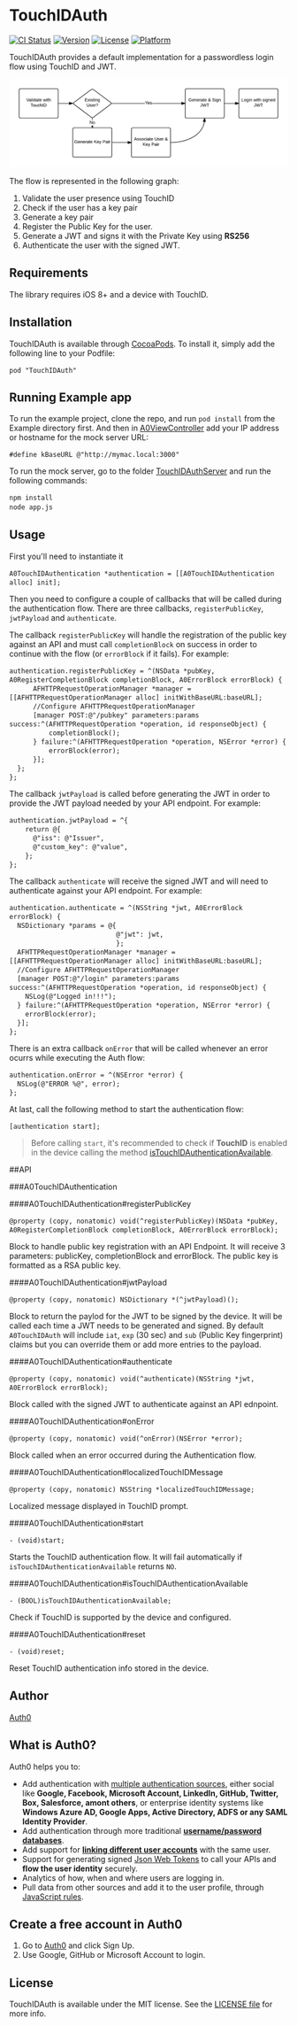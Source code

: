 # TouchIDAuth

[![CI Status](http://img.shields.io/travis/auth0/TouchIDAuth.svg?style=flat)](https://travis-ci.org/auth0/TouchIDAuth)
[![Version](https://img.shields.io/cocoapods/v/TouchIDAuth.svg?style=flat)](http://cocoadocs.org/docsets/TouchIDAuth)
[![License](https://img.shields.io/cocoapods/l/TouchIDAuth.svg?style=flat)](http://cocoadocs.org/docsets/TouchIDAuth)
[![Platform](https://img.shields.io/cocoapods/p/TouchIDAuth.svg?style=flat)](http://cocoadocs.org/docsets/TouchIDAuth)

TouchIDAuth provides a default implementation for a passwordless login flow using TouchID and JWT.

![TouchID Flow](/Flow.png "TouchID Flow")

The flow is represented in the following graph:

1. Validate the user presence using TouchID
1. Check if the user has a key pair
  1. Generate a key pair
  1. Register the Public Key for the user.
1. Generate a JWT and signs it with the Private Key using **RS256**
1. Authenticate the user with the signed JWT.

## Requirements

The library requires iOS 8+ and a device with TouchID.

## Installation

TouchIDAuth is available through [CocoaPods](http://cocoapods.org). To install
it, simply add the following line to your Podfile:

    pod "TouchIDAuth"

## Running Example app

To run the example project, clone the repo, and run `pod install` from the Example directory first.
And then in [A0ViewController](https://github.com/auth0/TouchIDAuth/blob/master/Example/TouchIDAuth/A0ViewController.m#L32) add your IP address or hostname for the mock server URL:

```objc
#define kBaseURL @"http://mymac.local:3000"
```

To run the mock server, go to the folder [TouchIDAuthServer](https://github.com/auth0/TouchIDAuth/tree/master/Example/TouchIDAuthServer) and run the following commands:
```bash
npm install
node app.js
```

## Usage

First you'll need to instantiate it
```objc
A0TouchIDAuthentication *authentication = [[A0TouchIDAuthentication alloc] init];
```
Then you need to configure a couple of callbacks that will be called during the authentication flow. There are three callbacks, `registerPublicKey`, `jwtPayload` and `authenticate`.

The callback `registerPublicKey` will handle the registration of the public key against an API and must call `completionBlock` on success in order to continue with the flow (or `errorBlock` if it fails). For example:

```objc
authentication.registerPublicKey = ^(NSData *pubKey, A0RegisterCompletionBlock completionBlock, A0ErrorBlock errorBlock) {
      AFHTTPRequestOperationManager *manager = [[AFHTTPRequestOperationManager alloc] initWithBaseURL:baseURL];
      //Configure AFHTTPRequestOperationManager
      [manager POST:@"/pubkey" parameters:params success:^(AFHTTPRequestOperation *operation, id responseObject) {
          completionBlock();
      } failure:^(AFHTTPRequestOperation *operation, NSError *error) {
          errorBlock(error);
      }];
  };
};
```

 The callback `jwtPayload` is called before generating the JWT in order to provide the JWT payload needed by your API endpoint. For example:

```objc
authentication.jwtPayload = ^{
    return @{
      @"iss": @"Issuer",
      @"custom_key": @"value",
    };
};
```
 The callback `authenticate` will receive the signed JWT and will need to authenticate against your API endpoint. For example:

```objc
authentication.authenticate = ^(NSString *jwt, A0ErrorBlock errorBlock) {
  NSDictionary *params = @{
                           @"jwt": jwt,
                           };
  AFHTTPRequestOperationManager *manager = [[AFHTTPRequestOperationManager alloc] initWithBaseURL:baseURL];
  //Configure AFHTTPRequestOperationManager
  [manager POST:@"/login" parameters:params success:^(AFHTTPRequestOperation *operation, id responseObject) {
    NSLog(@"Logged in!!!");
  } failure:^(AFHTTPRequestOperation *operation, NSError *error) {
    errorBlock(error);
  }];
};
```

There is an extra callback `onError` that will be called whenever an error ocurrs while executing the Auth flow:
```objc
authentication.onError = ^(NSError *error) {
  NSLog(@"ERROR %@", error);
};
```

At last, call the following method to start the authentication flow:
```objc
[authentication start];
```
> Before calling `start`, it's recommended to check if **TouchID** is enabled in the device calling the method [isTouchIDAuthenticationAvailable](#a0touchidauthenticationistouchidauthenticationavailable).

##API

###A0TouchIDAuthentication

####A0TouchIDAuthentication#registerPublicKey
```objc
@property (copy, nonatomic) void(^registerPublicKey)(NSData *pubKey, A0RegisterCompletionBlock completionBlock, A0ErrorBlock errorBlock);
```
Block to handle public key registration with an API Endpoint. It will receive 3 parameters: publicKey, completionBlock and errorBlock. The public key is formatted as a RSA public key.

####A0TouchIDAuthentication#jwtPayload
```objc
@property (copy, nonatomic) NSDictionary *(^jwtPayload)();
```
Block to return the paylod for the JWT to be signed by the device. It will be called each time a JWT needs to be generated and signed. By default `A0TouchIDAuth` will include `iat`, `exp` (30 sec) and `sub` (Public Key fingerprint) claims but you can override them or add more entries to the payload.

####A0TouchIDAuthentication#authenticate
```objc
@property (copy, nonatomic) void(^authenticate)(NSString *jwt, A0ErrorBlock errorBlock);
```
Block called with the signed JWT to authenticate against an API ednpoint.

####A0TouchIDAuthentication#onError
```objc
@property (copy, nonatomic) void(^onError)(NSError *error);
```
Block called when an error occurred during the Authentication flow.

####A0TouchIDAuthentication#localizedTouchIDMessage
```objc
@property (copy, nonatomic) NSString *localizedTouchIDMessage;
```
Localized message displayed in TouchID prompt.

####A0TouchIDAuthentication#start
```objc
- (void)start;
```
Starts the TouchID authentication flow. It will fail automatically if `isTouchIDAuthenticationAvailable` returns `NO`.

####A0TouchIDAuthentication#isTouchIDAuthenticationAvailable
```objc
- (BOOL)isTouchIDAuthenticationAvailable;
```
Check if TouchID is supported by the device and configured.

####A0TouchIDAuthentication#reset
```objc
- (void)reset;
```
Reset TouchID authentication info stored in the device.

## Author

[Auth0](auth0.com)

## What is Auth0?

Auth0 helps you to:

* Add authentication with [multiple authentication sources](https://docs.auth0.com/identityproviders), either social like **Google, Facebook, Microsoft Account, LinkedIn, GitHub, Twitter, Box, Salesforce, amont others**, or enterprise identity systems like **Windows Azure AD, Google Apps, Active Directory, ADFS or any SAML Identity Provider**.
* Add authentication through more traditional **[username/password databases](https://docs.auth0.com/mysql-connection-tutorial)**.
* Add support for **[linking different user accounts](https://docs.auth0.com/link-accounts)** with the same user.
* Support for generating signed [Json Web Tokens](https://docs.auth0.com/jwt) to call your APIs and **flow the user identity** securely.
* Analytics of how, when and where users are logging in.
* Pull data from other sources and add it to the user profile, through [JavaScript rules](https://docs.auth0.com/rules).

## Create a free account in Auth0

1. Go to [Auth0](https://auth0.com) and click Sign Up.
2. Use Google, GitHub or Microsoft Account to login.

## License

TouchIDAuth is available under the MIT license. See the [LICENSE file](https://github.com/auth0/TouchIDAuth/blob/master/LICENSE) for more info.
